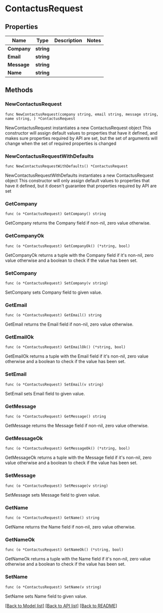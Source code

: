 # ContactusRequest

## Properties

Name | Type | Description | Notes
------------ | ------------- | ------------- | -------------
**Company** | **string** |  | 
**Email** | **string** |  | 
**Message** | **string** |  | 
**Name** | **string** |  | 

## Methods

### NewContactusRequest

`func NewContactusRequest(company string, email string, message string, name string, ) *ContactusRequest`

NewContactusRequest instantiates a new ContactusRequest object
This constructor will assign default values to properties that have it defined,
and makes sure properties required by API are set, but the set of arguments
will change when the set of required properties is changed

### NewContactusRequestWithDefaults

`func NewContactusRequestWithDefaults() *ContactusRequest`

NewContactusRequestWithDefaults instantiates a new ContactusRequest object
This constructor will only assign default values to properties that have it defined,
but it doesn't guarantee that properties required by API are set

### GetCompany

`func (o *ContactusRequest) GetCompany() string`

GetCompany returns the Company field if non-nil, zero value otherwise.

### GetCompanyOk

`func (o *ContactusRequest) GetCompanyOk() (*string, bool)`

GetCompanyOk returns a tuple with the Company field if it's non-nil, zero value otherwise
and a boolean to check if the value has been set.

### SetCompany

`func (o *ContactusRequest) SetCompany(v string)`

SetCompany sets Company field to given value.


### GetEmail

`func (o *ContactusRequest) GetEmail() string`

GetEmail returns the Email field if non-nil, zero value otherwise.

### GetEmailOk

`func (o *ContactusRequest) GetEmailOk() (*string, bool)`

GetEmailOk returns a tuple with the Email field if it's non-nil, zero value otherwise
and a boolean to check if the value has been set.

### SetEmail

`func (o *ContactusRequest) SetEmail(v string)`

SetEmail sets Email field to given value.


### GetMessage

`func (o *ContactusRequest) GetMessage() string`

GetMessage returns the Message field if non-nil, zero value otherwise.

### GetMessageOk

`func (o *ContactusRequest) GetMessageOk() (*string, bool)`

GetMessageOk returns a tuple with the Message field if it's non-nil, zero value otherwise
and a boolean to check if the value has been set.

### SetMessage

`func (o *ContactusRequest) SetMessage(v string)`

SetMessage sets Message field to given value.


### GetName

`func (o *ContactusRequest) GetName() string`

GetName returns the Name field if non-nil, zero value otherwise.

### GetNameOk

`func (o *ContactusRequest) GetNameOk() (*string, bool)`

GetNameOk returns a tuple with the Name field if it's non-nil, zero value otherwise
and a boolean to check if the value has been set.

### SetName

`func (o *ContactusRequest) SetName(v string)`

SetName sets Name field to given value.



[[Back to Model list]](../README.md#documentation-for-models) [[Back to API list]](../README.md#documentation-for-api-endpoints) [[Back to README]](../README.md)


